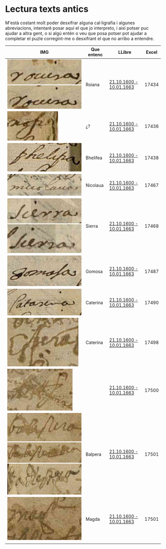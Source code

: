 # Lectura texts antics

M'està costant molt poder desxifrar alguna cal·ligrafia i algunes abreviacions, intentaré posar aquí el que jo interpreto, i així potser puc ajudar a altra gent, o si algú entén o veu que posa potser pot ajudar a completar el puzle corregint-me o desxifrant el que no arribo a entendre.



| IMG  | Que entenc | LLibre | Excel |
| ------------- | ------------- | ------------- | ------------- |
| ![](https://github.com/arbreFamiliar/DadesGenerals/blob/master/Lectura/imatges/Arbeca/Baptismes/21.10.1600-10.01.1663/1.PNG) ![](https://github.com/arbreFamiliar/DadesGenerals/blob/master/Lectura/imatges/Arbeca/Baptismes/21.10.1600-10.01.1663/2.PNG)  | Roiana  | [21.10.1600 - 10.01.1663](https://arxiuenlinia.ahat.cat/Document/0000013893#imatge-3) | 17434 |
|  ![](https://github.com/arbreFamiliar/DadesGenerals/blob/master/Lectura/imatges/Arbeca/Baptismes/21.10.1600-10.01.1663/3.PNG) | ¿?  | [21.10.1600 - 10.01.1663](https://arxiuenlinia.ahat.cat/Document/0000013893#imatge-3) | 17436 |
|  ![](https://github.com/arbreFamiliar/DadesGenerals/blob/master/Lectura/imatges/Arbeca/Baptismes/21.10.1600-10.01.1663/4.PNG) | Bhelifea  | [21.10.1600 - 10.01.1663](https://arxiuenlinia.ahat.cat/Document/0000013893#imatge-4) | 17438 |
|  ![](https://github.com/arbreFamiliar/DadesGenerals/blob/master/Lectura/imatges/Arbeca/Baptismes/21.10.1600-10.01.1663/5.PNG) | Nicolaua  | [21.10.1600 - 10.01.1663](https://arxiuenlinia.ahat.cat/Document/0000013893#imatge-9) | 17467 |
|  ![](https://github.com/arbreFamiliar/DadesGenerals/blob/master/Lectura/imatges/Arbeca/Baptismes/21.10.1600-10.01.1663/6.PNG) ![](https://github.com/arbreFamiliar/DadesGenerals/blob/master/Lectura/imatges/Arbeca/Baptismes/21.10.1600-10.01.1663/7.PNG) | Sierra  | [21.10.1600 - 10.01.1663](https://arxiuenlinia.ahat.cat/Document/0000013893#imatge-9) | 17468 |
|  ![](https://github.com/arbreFamiliar/DadesGenerals/blob/master/Lectura/imatges/Arbeca/Baptismes/21.10.1600-10.01.1663/8.PNG) | Gomosa  | [21.10.1600 - 10.01.1663](https://arxiuenlinia.ahat.cat/Document/0000013893#imatge-13) | 17487 |
|  ![](https://github.com/arbreFamiliar/DadesGenerals/blob/master/Lectura/imatges/Arbeca/Baptismes/21.10.1600-10.01.1663/9.PNG) | Caterina  | [21.10.1600 - 10.01.1663](https://arxiuenlinia.ahat.cat/Document/0000013893#imatge-13) | 17490 |
|  ![](https://github.com/arbreFamiliar/DadesGenerals/blob/master/Lectura/imatges/Arbeca/Baptismes/21.10.1600-10.01.1663/10.PNG) | Caterina  | [21.10.1600 - 10.01.1663](https://arxiuenlinia.ahat.cat/Document/0000013893#imatge-17) | 17498 |
|  ![](https://github.com/arbreFamiliar/DadesGenerals/blob/master/Lectura/imatges/Arbeca/Baptismes/21.10.1600-10.01.1663/11.PNG) |  | [21.10.1600 - 10.01.1663](https://arxiuenlinia.ahat.cat/Document/0000013893#imatge-17) | 17500 |
|  ![](https://github.com/arbreFamiliar/DadesGenerals/blob/master/Lectura/imatges/Arbeca/Baptismes/21.10.1600-10.01.1663/12.PNG) ![](https://github.com/arbreFamiliar/DadesGenerals/blob/master/Lectura/imatges/Arbeca/Baptismes/21.10.1600-10.01.1663/13.PNG) ![](https://github.com/arbreFamiliar/DadesGenerals/blob/master/Lectura/imatges/Arbeca/Baptismes/21.10.1600-10.01.1663/14.PNG) | Balpera | [21.10.1600 - 10.01.1663](https://arxiuenlinia.ahat.cat/Document/0000013893#imatge-17) | 17501 |
|  ![](https://github.com/arbreFamiliar/DadesGenerals/blob/master/Lectura/imatges/Arbeca/Baptismes/21.10.1600-10.01.1663/15.PNG) | Magda | [21.10.1600 - 10.01.1663](https://arxiuenlinia.ahat.cat/Document/0000013893#imatge-17) | 17501 |
|   |   |  |